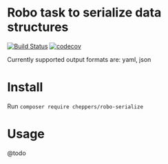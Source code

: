 # Robo task to serialize data structures

[![Build Status](https://travis-ci.org/Cheppers/robo-serialize.svg?branch=master)](https://travis-ci.org/Cheppers/robo-serialize)
[![codecov](https://codecov.io/gh/Cheppers/robo-serialize/branch/master/graph/badge.svg)](https://codecov.io/gh/Cheppers/robo-serialize)

Currently supported output formats are: yaml, json


# Install

Run `composer require cheppers/robo-serialize`


# Usage

@todo
